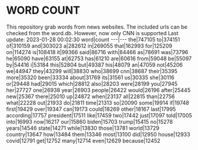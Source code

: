 # WORD COUNT
This repository grab words from news websites. The included urls can be checked from the word.db.
However, now only CNN is supported
Last update: 2023-01-28 00:02:30
word|count
---|---
the|747105
to|374151
of|310159
and|303023
a|282612
in|269055
that|162993
for|125209
on|114274
is|108418
it|99366
said|86716
with|84466
as|78691
was|73796
he|65090
have|63155
at|62753
has|61210
are|60616
from|59048
be|55097
by|54416
i|53184
this|52804
but|49387
his|48079
an|47059
not|45206
we|44947
they|43299
will|38830
who|38699
cnn|38687
their|35395
more|35320
been|33334
about|31769
its|31561
us|30335
she|30116
or|29448
had|29015
which|28812
also|28203
were|28199
you|27945
her|27727
one|26938
year|26903
people|26422
would|26196
after|25445
new|25367
there|25010
up|24872
when|23137
all|22815
than|22756
what|22228
out|21933
do|21811
time|21313
so|20090
some|19914
if|19748
first|19429
over|19347
can|19173
could|18269
other|18167
last|17995
according|17757
president|17511
like|17459
two|17442
just|17097
told|17005
into|16993
now|16217
our|15860
biden|15703
trump|15415
no|15278
years|14546
state|14271
while|13830
those|13781
world|13729
country|13647
how|13484
them|13346
most|13100
did|12950
house|12933
covid|12791
get|12752
many|12714
even|12629
because|12452
